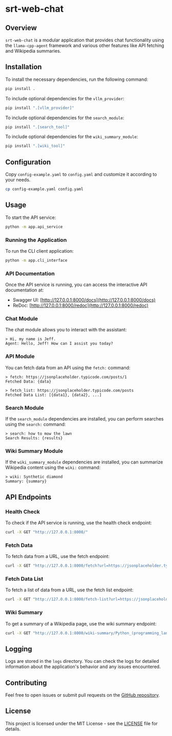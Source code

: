 # srt-web-chat

## Overview

`srt-web-chat` is a modular application that provides chat functionality using the `llama-cpp-agent` framework and various other features like API fetching and Wikipedia summaries.

## Installation

To install the necessary dependencies, run the following command:

```bash
pip install .
```

To include optional dependencies for the `vllm_provider`:

```bash
pip install ".[vllm_provider]"
```

To include optional dependencies for the `search_module`:

```bash
pip install ".[search_tool]"
```

To include optional dependencies for the `wiki_summary_module`:

```bash
pip install ".[wiki_tool]"
```

## Configuration

Copy `config-example.yaml` to `config.yaml` and customize it according to your needs.

```bash
cp config-example.yaml config.yaml
```

## Usage

To start the API service:

```bash
python -m app.api_service
```

### Running the Application

To run the CLI client application:

```bash
python -m app.cli_interface
```

### API Documentation

Once the API service is running, you can access the interactive API documentation at:

- Swagger UI: [http://127.0.0.1:8000/docs](http://127.0.0.1:8000/docs)
- ReDoc: [http://127.0.0.1:8000/redoc](http://127.0.0.1:8000/redoc)

### Chat Module

The chat module allows you to interact with the assistant:

```plaintext
> Hi, my name is Jeff.
Agent: Hello, Jeff! How can I assist you today?
```

### API Module

You can fetch data from an API using the `fetch:` command:

```plaintext
> fetch: https://jsonplaceholder.typicode.com/posts/1
Fetched Data: {data}

> fetch_list: https://jsonplaceholder.typicode.com/posts
Fetched Data List: [{data1}, {data2}, ...]
```

### Search Module

If the `search_module` dependencies are installed, you can perform searches using the `search:` command:

```plaintext
> search: how to mow the lawn
Search Results: {results}
```

### Wiki Summary Module

If the `wiki_summary_module` dependencies are installed, you can summarize Wikipedia content using the `wiki:` command:

```plaintext
> wiki: Synthetic diamond
Summary: {summary}
```

## API Endpoints

### Health Check

To check if the API service is running, use the health check endpoint:

```bash
curl -X GET "http://127.0.0.1:8000/"
```

### Fetch Data

To fetch data from a URL, use the fetch endpoint:

```bash
curl -X GET "http://127.0.0.1:8000/fetch?url=https://jsonplaceholder.typicode.com/posts/1"
```

### Fetch Data List

To fetch a list of data from a URL, use the fetch list endpoint:

```bash
curl -X GET "http://127.0.0.1:8000/fetch-list?url=https://jsonplaceholder.typicode.com/posts"
```

### Wiki Summary

To get a summary of a Wikipedia page, use the wiki summary endpoint:

```bash
curl -X GET "http://127.0.0.1:8000/wiki-summary/Python_(programming_language)"
```

## Logging

Logs are stored in the `logs` directory. You can check the logs for detailed information about the application's behavior and any issues encountered.

## Contributing

Feel free to open issues or submit pull requests on the [GitHub repository](https://github.com/SolidRusT/srt-web-chat).

## License

This project is licensed under the MIT License - see the [LICENSE](LICENSE) file for details.
